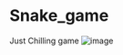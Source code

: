 # Snake_game
Just Chilling game
![image](https://github.com/EvgenieLebedev/Snake_game/assets/92586907/b8d6db42-c484-4822-82f7-b06faf1be4cc)

